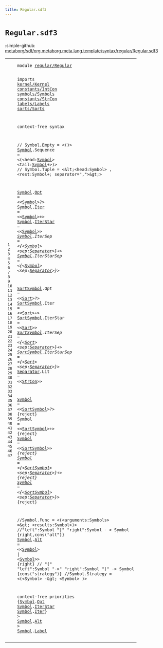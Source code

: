 ```yaml
---
title: Regular.sdf3
---
```


# `Regular.sdf3`

:simple-github: [metaborg/sdf/org.metaborg.meta.lang.template/syntax/regular/Regular.sdf3]

[metaborg/sdf/org.metaborg.meta.lang.template/syntax/regular/Regular.sdf3]: https://github.com/metaborg/sdf/blob/master/org.metaborg.meta.lang.template/syntax/regular/Regular.sdf3 "The source file on GitHub"

<div class="TemplateLang"><table class="highlighttable"><tbody><tr><td class="linenos"><div class="linenodiv"><pre><span></span>1
2
3
4
5
6
7
8
9
10
11
12
13
14
15
16
17
18
19
20
21
22
23
24
25
26
27
28
29
30
31
32
33
34
35
36
37
38
39
40
41
42
43
44
45
46
47
</pre></div></td>
<td class="code"><pre><code><span class="keyword">module</span> <a href="../../sorts/Sorts.sdf3#regular/Regular_70_85" id="regular/Regular_7_22" title="Referenced at ../../sorts/Sorts.sdf3 line 6">regular/Regular</a>

<span class="keyword">imports</span> <a href="../../kernel/Kernel.sdf3#kernel/Kernel_7_20" id="kernel/Kernel_32_45" title="Defined at ../../kernel/Kernel.sdf3 line 1">kernel/Kernel</a> <a href="../../constants/IntCon.sdf3#constants/IntCon_7_23" id="constants/IntCon_46_62" title="Defined at ../../constants/IntCon.sdf3 line 1">constants/IntCon</a> <a href="../../symbols/Symbols.sdf3#symbols/Symbols_7_22" id="symbols/Symbols_63_78" title="Defined at ../../symbols/Symbols.sdf3 line 1">symbols/Symbols</a> <a href="../../constants/StrCon.sdf3#constants/StrCon_7_23" id="constants/StrCon_79_95" title="Defined at ../../constants/StrCon.sdf3 line 1">constants/StrCon</a> <a href="../../labels/Labels.sdf3#labels/Labels_7_20" id="labels/Labels_96_109" title="Defined at ../../labels/Labels.sdf3 line 1">labels/Labels</a> <a href="../../sorts/Sorts.sdf3#sorts/Sorts_7_18" id="sorts/Sorts_110_121" title="Defined at ../../sorts/Sorts.sdf3 line 1">sorts/Sorts</a>
 
<span class="keyword">context-free syntax</span> 

<span class="layout">// Symbol.Empty = &lt;()&gt;</span>
<a href="#Symbol_1296_1302" id="Symbol_169_175" title="Referenced at  line 47">Symbol</a>.<span class="cons_Constructor"><span id="Sequence_176_184" title="Not referenced locally or via imports">Sequence</span></span> = &lt;<span class="cons_String">(</span>&lt;<span id="head_190_194" title="Not referenced locally or via imports">head</span>:<a href="#Symbol_169_175" id="Symbol_195_201" title="Defined at  line 8, 12, 13, 14, 15, 16, 28, 29, 30, 31, 32, 38">Symbol</a>&gt; &lt;<span id="tail_204_208" title="Not referenced locally or via imports">tail</span>:<a href="#Symbol_169_175" id="Symbol_209_215" title="Defined at  line 8, 12, 13, 14, 15, 16, 28, 29, 30, 31, 32, 38">Symbol</a>+&gt;<span class="cons_String">)</span>&gt;
<span class="layout">// Symbol.Tuple = &lt;\&lt;&lt;head:Symbol&gt; , &lt;rest:Symbol+; separator=","&gt;\&gt;&gt;</span>


<a href="#Symbol_1296_1302" id="Symbol_292_298" title="Referenced at  line 47">Symbol</a>.<span class="cons_Constructor"><a href="#Opt_1244_1247" id="Opt_299_302" title="Referenced at  line 43">Opt</a></span> = &lt;&lt;<a href="#Symbol_169_175" id="Symbol_307_313" title="Defined at  line 8, 12, 13, 14, 15, 16, 28, 29, 30, 31, 32, 38">Symbol</a>&gt;<span class="cons_String">?</span>&gt;
<a href="#Symbol_1296_1302" id="Symbol_317_323" title="Referenced at  line 47">Symbol</a>.<span class="cons_Constructor"><a href="#Iter_1273_1277" id="Iter_324_328" title="Referenced at  line 45">Iter</a></span> = &lt;&lt;<a href="#Symbol_169_175" id="Symbol_333_339" title="Defined at  line 8, 12, 13, 14, 15, 16, 28, 29, 30, 31, 32, 38">Symbol</a>&gt;<span class="cons_String">+</span>&gt;
<a href="#Symbol_1296_1302" id="Symbol_343_349" title="Referenced at  line 47">Symbol</a>.<span class="cons_Constructor"><a href="#IterStar_1256_1264" id="IterStar_350_358" title="Referenced at  line 44">IterStar</a></span> = &lt;&lt;<a href="#Symbol_169_175" id="Symbol_363_369" title="Defined at  line 8, 12, 13, 14, 15, 16, 28, 29, 30, 31, 32, 38">Symbol</a>&gt;<span class="cons_String">*</span>&gt;
<a href="#Symbol_1296_1302" id="Symbol_373_379" title="Referenced at  line 47">Symbol</a>.<span class="cons_Constructor"><span id="IterSep_380_387" title="Not referenced locally or via imports">IterSep</span></span> = &lt;<span class="cons_String">{</span>&lt;<a href="#Symbol_169_175" id="Symbol_393_399" title="Defined at  line 8, 12, 13, 14, 15, 16, 28, 29, 30, 31, 32, 38">Symbol</a>&gt; &lt;<span id="sep_402_405" title="Not referenced locally or via imports">sep</span>:<a href="#Separator_663_672" id="Separator_406_415" title="Defined at  line 25">Separator</a>&gt;<span class="cons_String">}+</span>&gt;
<a href="#Symbol_1296_1302" id="Symbol_420_426" title="Referenced at  line 47">Symbol</a>.<span class="cons_Constructor"><span id="IterStarSep_427_438" title="Not referenced locally or via imports">IterStarSep</span></span> = &lt;<span class="cons_String">{</span>&lt;<a href="#Symbol_169_175" id="Symbol_444_450" title="Defined at  line 8, 12, 13, 14, 15, 16, 28, 29, 30, 31, 32, 38">Symbol</a>&gt; &lt;<span id="sep_453_456" title="Not referenced locally or via imports">sep</span>:<a href="#Separator_663_672" id="Separator_457_466" title="Defined at  line 25">Separator</a>&gt;<span class="cons_String">}*</span>&gt;



<a href="#SortSymbol_858_868" id="SortSymbol_474_484" title="Referenced at  line 32">SortSymbol</a>.<span class="cons_Constructor"><span id="Opt_485_488" title="Not referenced locally or via imports">Opt</span></span> = &lt;&lt;<a href="../../sorts/Sorts.sdf3#Sort_146_150" id="Sort_493_497" title="Defined at ../../sorts/Sorts.sdf3 line 10, 12">Sort</a>&gt;<span class="cons_String">?</span>&gt;
<a href="#SortSymbol_858_868" id="SortSymbol_501_511" title="Referenced at  line 32">SortSymbol</a>.<span class="cons_Constructor"><span id="Iter_512_516" title="Not referenced locally or via imports">Iter</span></span> = &lt;&lt;<a href="../../sorts/Sorts.sdf3#Sort_146_150" id="Sort_521_525" title="Defined at ../../sorts/Sorts.sdf3 line 10, 12">Sort</a>&gt;<span class="cons_String">+</span>&gt;
<a href="#SortSymbol_858_868" id="SortSymbol_529_539" title="Referenced at  line 32">SortSymbol</a>.<span class="cons_Constructor"><span id="IterStar_540_548" title="Not referenced locally or via imports">IterStar</span></span> = &lt;&lt;<a href="../../sorts/Sorts.sdf3#Sort_146_150" id="Sort_553_557" title="Defined at ../../sorts/Sorts.sdf3 line 10, 12">Sort</a>&gt;<span class="cons_String">*</span>&gt;
<a href="#SortSymbol_858_868" id="SortSymbol_561_571" title="Referenced at  line 32">SortSymbol</a>.<span class="cons_Constructor"><span id="IterSep_572_579" title="Not referenced locally or via imports">IterSep</span></span> = &lt;<span class="cons_String">{</span>&lt;<a href="../../sorts/Sorts.sdf3#Sort_146_150" id="Sort_585_589" title="Defined at ../../sorts/Sorts.sdf3 line 10, 12">Sort</a>&gt; &lt;<span id="sep_592_595" title="Not referenced locally or via imports">sep</span>:<a href="#Separator_663_672" id="Separator_596_605" title="Defined at  line 25">Separator</a>&gt;<span class="cons_String">}+</span>&gt;
<a href="#SortSymbol_858_868" id="SortSymbol_610_620" title="Referenced at  line 32">SortSymbol</a>.<span class="cons_Constructor"><span id="IterStarSep_621_632" title="Not referenced locally or via imports">IterStarSep</span></span> = &lt;<span class="cons_String">{</span>&lt;<a href="../../sorts/Sorts.sdf3#Sort_146_150" id="Sort_638_642" title="Defined at ../../sorts/Sorts.sdf3 line 10, 12">Sort</a>&gt; &lt;<span id="sep_645_648" title="Not referenced locally or via imports">sep</span>:<a href="#Separator_663_672" id="Separator_649_658" title="Defined at  line 25">Separator</a>&gt;<span class="cons_String">}*</span>&gt;
<a href="#Separator_875_884" id="Separator_663_672" title="Referenced at  line 32">Separator</a>.<span class="cons_Constructor"><span id="Lit_673_676" title="Not referenced locally or via imports">Lit</span></span> = &lt;&lt;<a href="../../constants/StrCon.sdf3#StrCon_323_329" id="StrCon_681_687" title="Defined at ../../constants/StrCon.sdf3 line 12">StrCon</a>&gt;&gt;


<a href="#Symbol_1296_1302" id="Symbol_692_698" title="Referenced at  line 47">Symbol</a> = &lt;&lt;<a href="#SortSymbol_474_484" id="SortSymbol_703_713" title="Defined at  line 20, 21, 22, 23, 24">SortSymbol</a>&gt;<span class="cons_String">?</span>&gt; {<span class="keyword">reject</span>}
<a href="#Symbol_1296_1302" id="Symbol_726_732" title="Referenced at  line 47">Symbol</a> = &lt;&lt;<a href="#SortSymbol_474_484" id="SortSymbol_737_747" title="Defined at  line 20, 21, 22, 23, 24">SortSymbol</a>&gt;<span class="cons_String">+</span>&gt; {<span class="keyword">reject</span>}
<a href="#Symbol_1296_1302" id="Symbol_760_766" title="Referenced at  line 47">Symbol</a> = &lt;&lt;<a href="#SortSymbol_474_484" id="SortSymbol_771_781" title="Defined at  line 20, 21, 22, 23, 24">SortSymbol</a>&gt;<span class="cons_String">*</span>&gt; {<span class="keyword">reject</span>}
<a href="#Symbol_1296_1302" id="Symbol_794_800" title="Referenced at  line 47">Symbol</a> = &lt;<span class="cons_String">{</span>&lt;<a href="#SortSymbol_474_484" id="SortSymbol_806_816" title="Defined at  line 20, 21, 22, 23, 24">SortSymbol</a>&gt; &lt;<span id="sep_819_822" title="Not referenced locally or via imports">sep</span>:<a href="#Separator_663_672" id="Separator_823_832" title="Defined at  line 25">Separator</a>&gt;<span class="cons_String">}+</span>&gt; {<span class="keyword">reject</span>}
<a href="#Symbol_1296_1302" id="Symbol_846_852" title="Referenced at  line 47">Symbol</a> = &lt;<span class="cons_String">{</span>&lt;<a href="#SortSymbol_474_484" id="SortSymbol_858_868" title="Defined at  line 20, 21, 22, 23, 24">SortSymbol</a>&gt; &lt;<span id="sep_871_874" title="Not referenced locally or via imports">sep</span>:<a href="#Separator_663_672" id="Separator_875_884" title="Defined at  line 25">Separator</a>&gt;<span class="cons_String">}*</span>&gt; {<span class="keyword">reject</span>}



<span class="layout">//Symbol.Func = &lt;(&lt;arguments:Symbols&gt; =\&gt; &lt;results:Symbol&gt;)&gt;</span>
<span class="layout">//"left":Symbol "|" "right":Symbol              - &gt; Symbol {right,cons("alt")}</span>
<a href="#Symbol_1296_1302" id="Symbol_1041_1047" title="Referenced at  line 47">Symbol</a>.<span class="cons_Constructor"><a href="#Alt_1289_1292" id="Alt_1048_1051" title="Referenced at  line 46; ../../sorts/Sorts.sdf3 line 50">Alt</a></span> = &lt;&lt;<a href="#Symbol_169_175" id="Symbol_1056_1062" title="Defined at  line 8, 12, 13, 14, 15, 16, 28, 29, 30, 31, 32, 38">Symbol</a>&gt; <span class="cons_String">|</span> &lt;<a href="#Symbol_169_175" id="Symbol_1067_1073" title="Defined at  line 8, 12, 13, 14, 15, 16, 28, 29, 30, 31, 32, 38">Symbol</a>&gt;&gt; {<span class="keyword">right</span>}
<span class="layout">// "(" "left":Symbol "-&gt;" "right":Symbol ")"     -&gt; Symbol {cons("strategy")}</span>
<span class="layout">//Symbol.Strategy = &lt;(&lt;Symbol&gt; -\&gt; &lt;Symbol&gt; )&gt;</span>
 
<span class="keyword">context-free priorities</span> 
{<a href="#Symbol_169_175" id="Symbol_1237_1243" title="Defined at  line 8, 12, 13, 14, 15, 16, 28, 29, 30, 31, 32, 38">Symbol</a>.<span class="cons_Constructor"><a href="#Opt_299_302" id="Opt_1244_1247" title="Defined at  line 12">Opt</a></span>
 <a href="#Symbol_169_175" id="Symbol_1249_1255" title="Defined at  line 8, 12, 13, 14, 15, 16, 28, 29, 30, 31, 32, 38">Symbol</a>.<span class="cons_Constructor"><a href="#IterStar_350_358" id="IterStar_1256_1264" title="Defined at  line 14">IterStar</a></span>
 <a href="#Symbol_169_175" id="Symbol_1266_1272" title="Defined at  line 8, 12, 13, 14, 15, 16, 28, 29, 30, 31, 32, 38">Symbol</a>.<span class="cons_Constructor"><a href="#Iter_324_328" id="Iter_1273_1277" title="Defined at  line 13">Iter</a></span>} &gt;
 <a href="#Symbol_169_175" id="Symbol_1282_1288" title="Defined at  line 8, 12, 13, 14, 15, 16, 28, 29, 30, 31, 32, 38">Symbol</a>.<span class="cons_Constructor"><a href="#Alt_1048_1051" id="Alt_1289_1292" title="Defined at  line 38">Alt</a></span> &gt;
 <a href="#Symbol_169_175" id="Symbol_1296_1302" title="Defined at  line 8, 12, 13, 14, 15, 16, 28, 29, 30, 31, 32, 38">Symbol</a>.<span class="cons_Constructor"><a href="../../labels/Labels.sdf3#Label_185_190" id="Label_1303_1308" title="Defined at ../../labels/Labels.sdf3 line 11">Label</a></span>
</code></pre></td></tr></tbody></table></div>